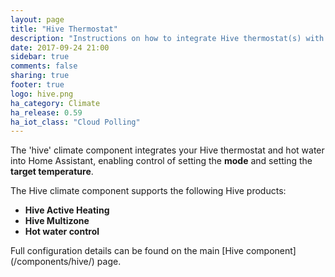 ```yaml
---
layout: page
title: "Hive Thermostat"
description: "Instructions on how to integrate Hive thermostat(s) with Home Assistant."
date: 2017-09-24 21:00
sidebar: true
comments: false
sharing: true
footer: true
logo: hive.png
ha_category: Climate
ha_release: 0.59
ha_iot_class: "Cloud Polling"
---
```



The 'hive' climate component integrates your Hive thermostat and hot water into Home Assistant, enabling control of setting the **mode** and setting the **target temperature**.

The Hive climate component supports the following Hive products:
- **Hive Active Heating**
- **Hive Multizone**
- **Hot water control**


<p class='note'>
Full configuration details can be found on the main [Hive component](/components/hive/) page.
</p>


